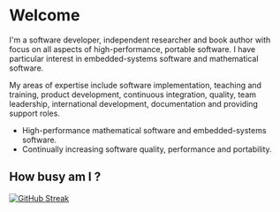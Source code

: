 # Welcome

I'm a software developer, independent researcher and book author with focus on all aspects of high-performance, portable software. I have particular interest in embedded-systems software and mathematical software.

My areas of expertise include software implementation, teaching and training, product development, continuous integration, quality, team leadership, international development, documentation and providing support roles.

- High-performance mathematical software and embedded-systems software.
- Continually increasing software quality, performance and portability.

## How busy am I ?

[![GitHub Streak](https://github-readme-streak-stats.herokuapp.com/?user=ckormanyos&theme=dark)](https://git.io/streak-stats)
